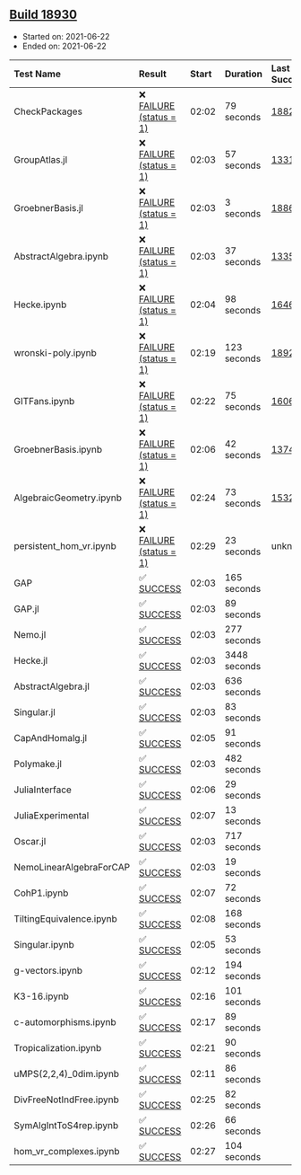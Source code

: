 ## [Build 18930](https://oscarci.mathematik.uni-kl.de/job/oscar/18930/)

* Started on: 2021-06-22
* Ended on: 2021-06-22

| Test Name    | Result | Start | Duration | Last Success | First Failure |
|:-------------|:-------|:------|:---------|:-------------|:--------------|
| CheckPackages | ❌ [FAILURE (status = 1)](https://oscarci.mathematik.uni-kl.de/job/oscar/18930/artifact/logs/build-18930/CheckPackages.log) | 02:02 | 79 seconds | [18822](https://oscarci.mathematik.uni-kl.de/job/oscar/18822/) | [18823](https://oscarci.mathematik.uni-kl.de/job/oscar/18823/) |
| GroupAtlas.jl | ❌ [FAILURE (status = 1)](https://oscarci.mathematik.uni-kl.de/job/oscar/18930/artifact/logs/build-18930/GroupAtlas.jl.log) | 02:03 | 57 seconds | [13311](https://oscarci.mathematik.uni-kl.de/job/oscar/13311/) | [13312](https://oscarci.mathematik.uni-kl.de/job/oscar/13312/) |
| GroebnerBasis.jl | ❌ [FAILURE (status = 1)](https://oscarci.mathematik.uni-kl.de/job/oscar/18930/artifact/logs/build-18930/GroebnerBasis.jl.log) | 02:03 | 3 seconds | [18864](https://oscarci.mathematik.uni-kl.de/job/oscar/18864/) | [18865](https://oscarci.mathematik.uni-kl.de/job/oscar/18865/) |
| AbstractAlgebra.ipynb | ❌ [FAILURE (status = 1)](https://oscarci.mathematik.uni-kl.de/job/oscar/18930/artifact/logs/build-18930/AbstractAlgebra.ipynb.log) | 02:03 | 37 seconds | [13355](https://oscarci.mathematik.uni-kl.de/job/oscar/13355/) | [13356](https://oscarci.mathematik.uni-kl.de/job/oscar/13356/) |
| Hecke.ipynb | ❌ [FAILURE (status = 1)](https://oscarci.mathematik.uni-kl.de/job/oscar/18930/artifact/logs/build-18930/Hecke.ipynb.log) | 02:04 | 98 seconds | [16463](https://oscarci.mathematik.uni-kl.de/job/oscar/16463/) | [16464](https://oscarci.mathematik.uni-kl.de/job/oscar/16464/) |
| wronski-poly.ipynb | ❌ [FAILURE (status = 1)](https://oscarci.mathematik.uni-kl.de/job/oscar/18930/artifact/logs/build-18930/wronski-poly.ipynb.log) | 02:19 | 123 seconds | [18929](https://oscarci.mathematik.uni-kl.de/job/oscar/18929/) | [18930](https://oscarci.mathematik.uni-kl.de/job/oscar/18930/) |
| GITFans.ipynb | ❌ [FAILURE (status = 1)](https://oscarci.mathematik.uni-kl.de/job/oscar/18930/artifact/logs/build-18930/GITFans.ipynb.log) | 02:22 | 75 seconds | [16068](https://oscarci.mathematik.uni-kl.de/job/oscar/16068/) | [16069](https://oscarci.mathematik.uni-kl.de/job/oscar/16069/) |
| GroebnerBasis.ipynb | ❌ [FAILURE (status = 1)](https://oscarci.mathematik.uni-kl.de/job/oscar/18930/artifact/logs/build-18930/GroebnerBasis.ipynb.log) | 02:06 | 42 seconds | [13748](https://oscarci.mathematik.uni-kl.de/job/oscar/13748/) | [13749](https://oscarci.mathematik.uni-kl.de/job/oscar/13749/) |
| AlgebraicGeometry.ipynb | ❌ [FAILURE (status = 1)](https://oscarci.mathematik.uni-kl.de/job/oscar/18930/artifact/logs/build-18930/AlgebraicGeometry.ipynb.log) | 02:24 | 73 seconds | [15322](https://oscarci.mathematik.uni-kl.de/job/oscar/15322/) | [15323](https://oscarci.mathematik.uni-kl.de/job/oscar/15323/) |
| persistent_hom_vr.ipynb | ❌ [FAILURE (status = 1)](https://oscarci.mathematik.uni-kl.de/job/oscar/18930/artifact/logs/build-18930/persistent_hom_vr.ipynb.log) | 02:29 | 23 seconds | unknown | unknown |
| GAP | ✅ [SUCCESS](https://oscarci.mathematik.uni-kl.de/job/oscar/18930/artifact/logs/build-18930/GAP.log) | 02:03 | 165 seconds |  |  |
| GAP.jl | ✅ [SUCCESS](https://oscarci.mathematik.uni-kl.de/job/oscar/18930/artifact/logs/build-18930/GAP.jl.log) | 02:03 | 89 seconds |  |  |
| Nemo.jl | ✅ [SUCCESS](https://oscarci.mathematik.uni-kl.de/job/oscar/18930/artifact/logs/build-18930/Nemo.jl.log) | 02:03 | 277 seconds |  |  |
| Hecke.jl | ✅ [SUCCESS](https://oscarci.mathematik.uni-kl.de/job/oscar/18930/artifact/logs/build-18930/Hecke.jl.log) | 02:03 | 3448 seconds |  |  |
| AbstractAlgebra.jl | ✅ [SUCCESS](https://oscarci.mathematik.uni-kl.de/job/oscar/18930/artifact/logs/build-18930/AbstractAlgebra.jl.log) | 02:03 | 636 seconds |  |  |
| Singular.jl | ✅ [SUCCESS](https://oscarci.mathematik.uni-kl.de/job/oscar/18930/artifact/logs/build-18930/Singular.jl.log) | 02:03 | 83 seconds |  |  |
| CapAndHomalg.jl | ✅ [SUCCESS](https://oscarci.mathematik.uni-kl.de/job/oscar/18930/artifact/logs/build-18930/CapAndHomalg.jl.log) | 02:05 | 91 seconds |  |  |
| Polymake.jl | ✅ [SUCCESS](https://oscarci.mathematik.uni-kl.de/job/oscar/18930/artifact/logs/build-18930/Polymake.jl.log) | 02:03 | 482 seconds |  |  |
| JuliaInterface | ✅ [SUCCESS](https://oscarci.mathematik.uni-kl.de/job/oscar/18930/artifact/logs/build-18930/JuliaInterface.log) | 02:06 | 29 seconds |  |  |
| JuliaExperimental | ✅ [SUCCESS](https://oscarci.mathematik.uni-kl.de/job/oscar/18930/artifact/logs/build-18930/JuliaExperimental.log) | 02:07 | 13 seconds |  |  |
| Oscar.jl | ✅ [SUCCESS](https://oscarci.mathematik.uni-kl.de/job/oscar/18930/artifact/logs/build-18930/Oscar.jl.log) | 02:03 | 717 seconds |  |  |
| NemoLinearAlgebraForCAP | ✅ [SUCCESS](https://oscarci.mathematik.uni-kl.de/job/oscar/18930/artifact/logs/build-18930/NemoLinearAlgebraForCAP.log) | 02:03 | 19 seconds |  |  |
| CohP1.ipynb | ✅ [SUCCESS](https://oscarci.mathematik.uni-kl.de/job/oscar/18930/artifact/logs/build-18930/CohP1.ipynb.log) | 02:07 | 72 seconds |  |  |
| TiltingEquivalence.ipynb | ✅ [SUCCESS](https://oscarci.mathematik.uni-kl.de/job/oscar/18930/artifact/logs/build-18930/TiltingEquivalence.ipynb.log) | 02:08 | 168 seconds |  |  |
| Singular.ipynb | ✅ [SUCCESS](https://oscarci.mathematik.uni-kl.de/job/oscar/18930/artifact/logs/build-18930/Singular.ipynb.log) | 02:05 | 53 seconds |  |  |
| g-vectors.ipynb | ✅ [SUCCESS](https://oscarci.mathematik.uni-kl.de/job/oscar/18930/artifact/logs/build-18930/g-vectors.ipynb.log) | 02:12 | 194 seconds |  |  |
| K3-16.ipynb | ✅ [SUCCESS](https://oscarci.mathematik.uni-kl.de/job/oscar/18930/artifact/logs/build-18930/K3-16.ipynb.log) | 02:16 | 101 seconds |  |  |
| c-automorphisms.ipynb | ✅ [SUCCESS](https://oscarci.mathematik.uni-kl.de/job/oscar/18930/artifact/logs/build-18930/c-automorphisms.ipynb.log) | 02:17 | 89 seconds |  |  |
| Tropicalization.ipynb | ✅ [SUCCESS](https://oscarci.mathematik.uni-kl.de/job/oscar/18930/artifact/logs/build-18930/Tropicalization.ipynb.log) | 02:21 | 90 seconds |  |  |
| uMPS(2,2,4)_0dim.ipynb | ✅ [SUCCESS](https://oscarci.mathematik.uni-kl.de/job/oscar/18930/artifact/logs/build-18930/uMPS-2-2-4-_0dim.ipynb.log) | 02:11 | 86 seconds |  |  |
| DivFreeNotIndFree.ipynb | ✅ [SUCCESS](https://oscarci.mathematik.uni-kl.de/job/oscar/18930/artifact/logs/build-18930/DivFreeNotIndFree.ipynb.log) | 02:25 | 82 seconds |  |  |
| SymAlgIntToS4rep.ipynb | ✅ [SUCCESS](https://oscarci.mathematik.uni-kl.de/job/oscar/18930/artifact/logs/build-18930/SymAlgIntToS4rep.ipynb.log) | 02:26 | 66 seconds |  |  |
| hom_vr_complexes.ipynb | ✅ [SUCCESS](https://oscarci.mathematik.uni-kl.de/job/oscar/18930/artifact/logs/build-18930/hom_vr_complexes.ipynb.log) | 02:27 | 104 seconds |  |  |
